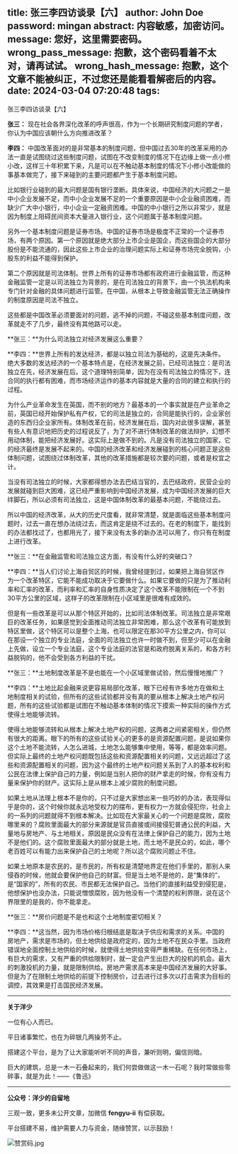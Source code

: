 title: 张三李四访谈录【六】
author: John Doe
password: mingan
abstract: 内容敏感，加密访问。
message: 您好，这里需要密码。
wrong_pass_message: 抱歉，这个密码看着不太对，请再试试。
wrong_hash_message: 抱歉，这个文章不能被纠正，不过您还是能看看解密后的内容。
date: 2024-03-04 07:20:48
tags:
---
张三李四访谈录【六】<!--more-->

**张三：** 现在社会各界深化改革的呼声很高，作为一个长期研究制度问题的学者，你认为中国应该朝什么方向推进改革？

**李四：** 中国改革面对的是非常基本的制度问题，但中国过去30年的改革采用的办法一直是试图绕过这些制度问题，试图在不改变制度的情况下在边缘上做一点小修小改，这样三十年积累下来，凡是可以在不触动基本制度的情况下小修小改能做的事基本做完了，接下来碰到的主要问题都产生于基本制度问题。

比如银行业碰到的最大问题是国有银行垄断。具体来说，中国经济的大问题之一是中小企业发展不足，而中小企业发展不足的一个重要原因是中小企业融资困难，而缺少广大中小银行，中小企业一定融资困难。中国的中小银行之所以非常少，就是因为制度上阻碍民间资本大量进入银行业，这个问题属于基本制度问题。

另外一个基本制度问题是证券市场。中国的证券市场是极度不正常的一个证券市场，有两个原因。第一个原因就是绝大部分上市企业是国企，而这些国企的大部分股份是不能流通的，因此这些上市企业的治理问题实际上和证券市场完全脱钩，小股东的利益不能得到保护。

第二个原因就是司法体制。世界上所有的证券市场都有政府进行金融监管，而这种金融监管一定是以司法独立为背景的，是在司法独立的背景下，由一个执法机构来专门针对金融的具体问题进行监管。在中国，从根本上导致金融监管无法正确操作的制度原因是司法不独立。

这些都是中国改革必须要面对的问题，逃不掉的问题，不碰这些基本制度问题，改革就走不了几步，最终没有其他路可以走。

**张三：**为什么司法独立对经济发展这么重要？

**李四：**世界上所有的发达经济，都是以独立司法为基础的，这是先决条件。绝大多数的发达经济的一个基本特点是，在经济发展之前，已经司法独立：是司法独立在先，经济发展在后。这个道理特别简单，因为在没有司法独立的情况下，连合同的执行都有困难，而市场经济运作的基本内容就是大量的合同的建立和执行的过程。

为什么产业革命发生在英国，而不别的地方？最基本的一个事实就是在产业革命之前，英国已经开始保护私有产权，它的司法是独立的，合同是能执行的，企业家创造的东西归企业家所有。体制改革在前，经济发展在后，国内对此很多误解，甚至有些人有意识地把历史的过程说反了，为了对不进行体制改革的做法辩护，幻想不用动体制，能把经济发展好。这实际上是做不到的。凡是没有司法独立的国家，它的经济最终是发展不起来的。中国的经济改革和经济发展碰到的核心问题正是这些体制问题，试图绕过体制改革，其他的改革措施都是较次要的问题，或者是权宜之计。

当没有司法独立的时候，大家都得想办法去巴结当官的，去巴结政府，民营企业的发展就碰到巨大困难，这已经严重影响到中国经济发展，成为中国经济发展的巨大绊脚石，所以必须有司法独立，这是中国体制改革的最基本问题，不能绕过去。

所以中国的经济改革，从大的历史尺度看，就非常清楚，就是面临这些基本制度问题时，过去一直在想办法绕过去，而这肯定是绕不过去的。在老的制度下，能找到的办法都找过了，也都用光了，接下来没有太多的新办法可以用了，你只有在制度上进行改革。

**张三：**在金融监管和司法独立这方面，有没有什么好的突破口？

**李四：**当人们讨论上海自贸区的时候，我曾经提到过，如果把上海自贸区作为一个改革特区，它能不能成功取决于它要做什么。如果它要做的只是为了推动利率和汇率的改革，而利率和汇率的自身性质决定了这个改革不能限制在一个不到30平方公里的区域，这样子的改革限制在小区域里是很难有成效的。

但是有一些改革是可以从那个特区开始的，比如司法体制改革。司法独立是非常艰巨的改革任务，如果感觉到全面推动司法独立非常困难，那么这个改革有可能放到特区里做，这个特区可以是整个上海，也可以限定在那30平方公里之内，你可以在那设一个独立的专业法庭，全面的司法独立也许一时做不到，但至少可以在金融上先做，设立一个专业法庭，这个专业法庭的法官是和政府脱离关系的，和各方利益脱钩的，他不会受到各方利益的干扰。

**张三：**土地制度改革是不是也能在一个小区域里做试验，然后慢慢地推广？

**李四：**土地比起金融来说更容易局部化改革，眼下已经有许多地方在做和土地制度相关的试验，但所有的这些试验都并没有真的要从根本上解决土地产权问题，所有的这些试验都是试图在不触动基本体制的情况下摸索一种实际的操作方式使得土地能够流转。

使得土地能够流转和从根本上解决土地产权的问题，这两者之间紧密相关，但仍然有很大的距离。眼下的所有的这些试验关心的更多的是资源配置问题，是说如果你这个土地不能流转，人怎么进城，土地怎么能够集中使用，等等，都是效率问题。但实际上最终的土地产权问题既包括这些和资源配置相关的问题，又远远超过了这些和资源配置相关的问题，因为这个最终的土地产权问题关系到了人的基本权利和公民在法律上保护自己的力量，例如是当别人把你的财产拿走的时候，你有没有力量来保护你的财产。这实际上是从根本上减少腐败的制度问题。

如果土地从法理上根本不是你的，只不过是大家想出来一些巧妙的办法，表现得似乎是你的，这个时候你就永远地受权力的摆布，更有权力一方就会侵犯你，社会上的一系列的问题就得不到根本解决。比如现在大家最关心的一个问题是腐败，腐败哪里来的？腐败里面最大的部分来源就是官员直接或间接侵犯普通公民的利益，大量地与房地产、与土地相关。原因是民众没有在法律上保护自己的能力，因为土地不是他们的。这个腐败里面最大的部分就是土地，而土地不是民众的，如此，哪个老百姓可以有能力出来保护自己的土地呢？所以这个腐败问题止不住。

如果土地原本是农民的，是市民的，所有权是清楚地界定在他们手里的，那别人来侵吞的时候，他就会要保护他自己的财富。但是当土地不是他的，是“集体的”，是“国家的”，所有的农民、市民都无法保护自己。当他们的直接利益受到侵犯是，他想保护也没办法，只能说憎恨腐败，因为他没有一个清楚的权利界限，说在这个界限里的是我的，你不能拿走。

**张三：**房价问题是不是也和这个土地制度密切相关？

**李四：**这当然，因为市场价格归根结底是取决于供应和需求的关系。中国的房地产，需求是市场的，但土地供给是政府定的，因为土地不在民众手里。当政府错误地全面控制土地供给的时候，就使得土地供给变得严重稀缺。在任何市场上，有巨大的需求，又有严重的供给限制时，就一定会产生出巨大的投机的机会。最大的刺激投机的力量，就是限制供给。房地产需求高本来是中国经济发展的大好事。但是为了在限制土地供给的前提下控制房价，过去进行过多次以打击需求为目标的调控，其效果是打击国民经济发展。
- - -
**关于洋少**

一位有心人而已。

平日诸事繁忙，也在为碎银几两操劳不止。

搭建这个平台，是为了让大家能听听不同的声音，兼听则明，偏信则暗。

巨大的建筑，总是一木一石叠起来的，我们何尝做做这一木一石呢？我时常做些零碎事，就是为此！——《鲁迅》

---

**公众号：洋少的自留地** 

三观一致，更多未公开文章，加微信 **fengyu-ii** 有偿获取。

平台搭建不易，维护需要人力与资金，随缘赞赏，以示鼓励！

![赞赏码.jpg](/images/shang.jpg)